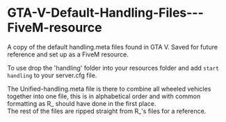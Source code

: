 # GTA-V-Default-Handling-Files---FiveM-resource

A copy of the default handling.meta files found in GTA V. Saved for future reference and set up as a FiveM resource.

To use drop the 'handling' folder into your resources folder and add `start handling` to your server.cfg file.  

The Unified-handling.meta file is there to combine all wheeled vehicles together into one file, this is in alphabetical order and with common formatting as R_ should have done in the first place.  
The rest of the files are ripped straight from R_'s files for a reference.
